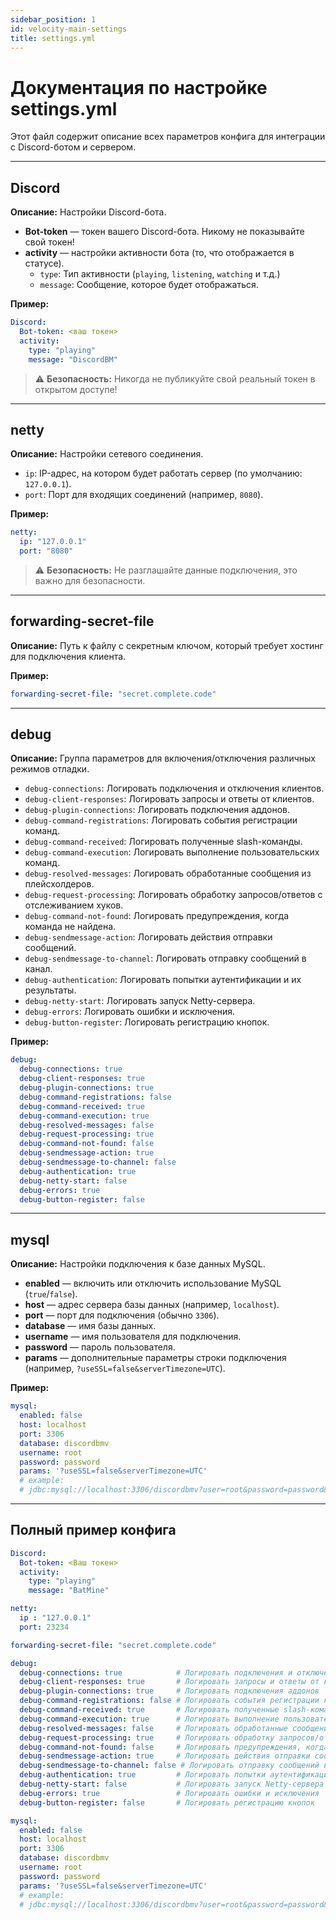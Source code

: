 ```yaml
---
sidebar_position: 1
id: velocity-main-settings
title: settings.yml
---
```


# Документация по настройке settings.yml

Этот файл содержит описание всех параметров конфига для интеграции с Discord-ботом и сервером.

---

## Discord

**Описание:** Настройки Discord-бота.

- **Bot-token** — токен вашего Discord-бота. Никому не показывайте свой токен!
- **activity** — настройки активности бота (то, что отображается в статусе).
  - `type`: Тип активности (`playing`, `listening`, `watching` и т.д.)
  - `message`: Сообщение, которое будет отображаться.

**Пример:**
```yaml
Discord:
  Bot-token: <ваш токен>
  activity:
    type: "playing"
    message: "DiscordBM"
```

> ⚠️ **Безопасность:** Никогда не публикуйте свой реальный токен в открытом доступе!

---

## netty

**Описание:** Настройки сетевого соединения.
- `ip`: IP-адрес, на котором будет работать сервер (по умолчанию: `127.0.0.1`).
- `port`: Порт для входящих соединений (например, `8080`).

**Пример:**
```yaml
netty:
  ip: "127.0.0.1"
  port: "8080"
```
> ⚠️ **Безопасность:** Не разглашайте данные подключения, это важно для безопасности.

---

## forwarding-secret-file

**Описание:** Путь к файлу с секретным ключом, который требует хостинг для подключения клиента.

**Пример:**
```yaml
forwarding-secret-file: "secret.complete.code"
```

---

## debug

**Описание:** Группа параметров для включения/отключения различных режимов отладки.

- `debug-connections`: Логировать подключения и отключения клиентов.
- `debug-client-responses`: Логировать запросы и ответы от клиентов.
- `debug-plugin-connections`: Логировать подключения аддонов.
- `debug-command-registrations`: Логировать события регистрации команд.
- `debug-command-received`: Логировать полученные slash-команды.
- `debug-command-execution`: Логировать выполнение пользовательских команд.
- `debug-resolved-messages`: Логировать обработанные сообщения из плейсхолдеров.
- `debug-request-processing`: Логировать обработку запросов/ответов с отслеживанием хуков.
- `debug-command-not-found`: Логировать предупреждения, когда команда не найдена.
- `debug-sendmessage-action`: Логировать действия отправки сообщений.
- `debug-sendmessage-to-channel`: Логировать отправку сообщений в канал.
- `debug-authentication`: Логировать попытки аутентификации и их результаты.
- `debug-netty-start`: Логировать запуск Netty-сервера.
- `debug-errors`: Логировать ошибки и исключения.
- `debug-button-register`: Логировать регистрацию кнопок.

**Пример:**
```yaml
debug:
  debug-connections: true
  debug-client-responses: true
  debug-plugin-connections: true
  debug-command-registrations: false
  debug-command-received: true
  debug-command-execution: true
  debug-resolved-messages: false
  debug-request-processing: true
  debug-command-not-found: false
  debug-sendmessage-action: true
  debug-sendmessage-to-channel: false
  debug-authentication: true
  debug-netty-start: false
  debug-errors: true
  debug-button-register: false
```

---

## mysql

**Описание:** Настройки подключения к базе данных MySQL.

- **enabled** — включить или отключить использование MySQL (`true`/`false`).
- **host** — адрес сервера базы данных (например, `localhost`).
- **port** — порт для подключения (обычно `3306`).
- **database** — имя базы данных.
- **username** — имя пользователя для подключения.
- **password** — пароль пользователя.
- **params** — дополнительные параметры строки подключения (например, `?useSSL=false&serverTimezone=UTC`).

**Пример:**
```yaml
mysql:
  enabled: false
  host: localhost
  port: 3306
  database: discordbmv
  username: root
  password: password
  params: '?useSSL=false&serverTimezone=UTC'
  # example:
  # jdbc:mysql://localhost:3306/discordbmv?user=root&password=password&useSSL=false&serverTimezone=UTC
```

---

## Полный пример конфига

```yaml
Discord:
  Bot-token: <Ваш токен>
  activity:
    type: "playing"
    message: "BatMine"

netty:
  ip : "127.0.0.1"
  port: 23234 

forwarding-secret-file: "secret.complete.code"

debug:
  debug-connections: true            # Логировать подключения и отключения клиентов
  debug-client-responses: true       # Логировать запросы и ответы от клиентов
  debug-plugin-connections: true     # Логировать подключения аддонов
  debug-command-registrations: false # Логировать события регистрации команд
  debug-command-received: true       # Логировать полученные slash-команды
  debug-command-execution: true      # Логировать выполнение пользовательских команд
  debug-resolved-messages: false     # Логировать обработанные сообщения из плейсхолдеров
  debug-request-processing: true     # Логировать обработку запросов/ответов с отслеживанием хуков
  debug-command-not-found: false     # Логировать предупреждения, когда команда не найдена
  debug-sendmessage-action: true     # Логировать действия отправки сообщений
  debug-sendmessage-to-channel: false # Логировать отправку сообщений в канал
  debug-authentication: true         # Логировать попытки аутентификации и их результаты
  debug-netty-start: false           # Логировать запуск Netty-сервера
  debug-errors: true                 # Логировать ошибки и исключения
  debug-button-register: false       # Логировать регистрацию кнопок

mysql:
  enabled: false
  host: localhost
  port: 3306
  database: discordbmv
  username: root
  password: password
  params: '?useSSL=false&serverTimezone=UTC'
  # example:
  # jdbc:mysql://localhost:3306/discordbmv?user=root&password=password&useSSL=false&serverTimezone=UTC
```
